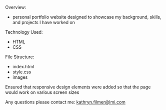 Overview:
- personal portfolio website designed to showcase my background, skills, and projects I have worked on

Technology Used:
- HTML
- CSS

File Structure:
- index.html
- style.css
- images

Ensured that responsive design elements were added so that the page would work on various screen sizes

Any questions please contact me: kathryn.filmer@lmi.com
